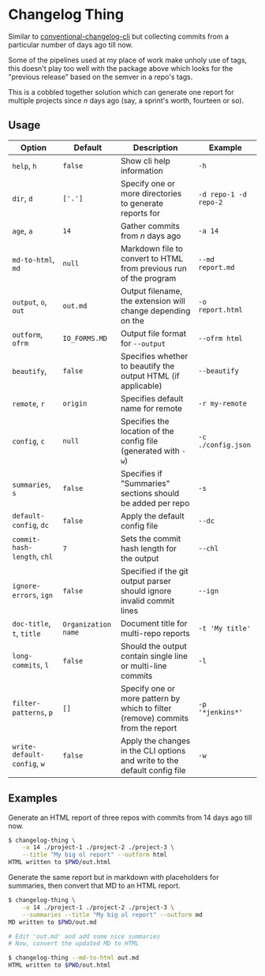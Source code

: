# Changelog Thing

Similar to [conventional-changelog-cli](https://www.npmjs.com/package/conventional-changelog-cli) but collecting commits from a particular number of days ago till now.

Some of the pipelines used at my place of work make unholy use of tags, this doesn't play too well with the package above which looks for the "previous release" based on the semver in a repo's tags.

This is a cobbled together solution which can generate one report for multiple projects since _n_ days ago (say, a sprint's worth, fourteen or so).

## Usage

| Option                      | Default             | Description                                                                     | Example               |
| ---                         | ---                 | ---                                                                             | ---                   |
| `help`, `h`                 | `false`             | Show cli help information                                                       | `-h`                  |
| `dir`, `d`                  | `['.']`             | Specify one or more directories to generate reports for                         | `-d repo-1 -d repo-2` |
| `age`, `a`                  | `14`                | Gather commits from _n_ days ago                                                | `-a 14`               |
| `md-to-html`, `md`          | `null`              | Markdown file to convert to HTML from previous run of the program               | `--md report.md`      |
| `output`, `o`, `out`        | `out.md`            | Output filename, the extension will change depending on the                     | `-o report.html`      |
| `outform`, `ofrm`           | `IO_FORMS.MD`       | Output file format for `--output`                                               | `--ofrm html`         |
| `beautify`,                 | `false`             | Specifies whether to beautify the output HTML (if applicable)                   | `--beautify`          |
| `remote`, `r`               | `origin`            | Specifies default name for remote                                               | `-r my-remote`        |
| `config`, `c`               | `null`              | Specifies the location of the config file (generated with `-w`)                 | `-c ./config.json`    |
| `summaries`, `s`            | `false`             | Specifies if "Summaries" sections should be added per repo                      | `-s`                  |
| `default-config`, `dc`      | `false`             | Apply the default config file                                                   | `--dc`                |
| `commit-hash-length`, `chl` | `7`                 | Sets the commit hash length for the output                                      | `--chl`               |
| `ignore-errors`, `ign`      | `false`             | Specified if the git output parser should ignore invalid commit lines           | `--ign`               |
| `doc-title`, `t`, `title`   | `Organization name` | Document title for multi-repo reports                                           | `-t 'My title'`       |
| `long-commits`, `l`         | `false`             | Should the output contain single line or multi-line commits                     | `-l`                  |
| `filter-patterns`, `p`      | `[]`                | Specify one or more pattern by which to filter (remove) commits from the report | `-p '*jenkins*'`      |
| `write-default-config`, `w` | `false`             | Apply the changes in the CLI options and write to the default config file       | `-w`                  |

## Examples

Generate an HTML report of three repos with commits from 14 days ago till now.

```sh
$ changelog-thing \
    -a 14 ./project-1 ./project-2 ./project-3 \
    --title "My big ol report" --outform html
HTML written to $PWD/out.html
```

Generate the same report but in markdown with placeholders for summaries, then convert that MD to an HTML report.

```sh
$ changelog-thing \
    -a 14 ./project-1 ./project-2 ./project-3 \
    --summaries --title "My big ol report" --outform md
MD written to $PWD/out.md

# Edit 'out.md' and add some nice summaries
# Now, convert the updated MD to HTML

$ changelog-thing --md-to-html out.md
HTML written to $PWD/out.html
```

<!-- markdownlint-disable-file MD013 -->
<!-- vim: set conceallevel=0: -->
